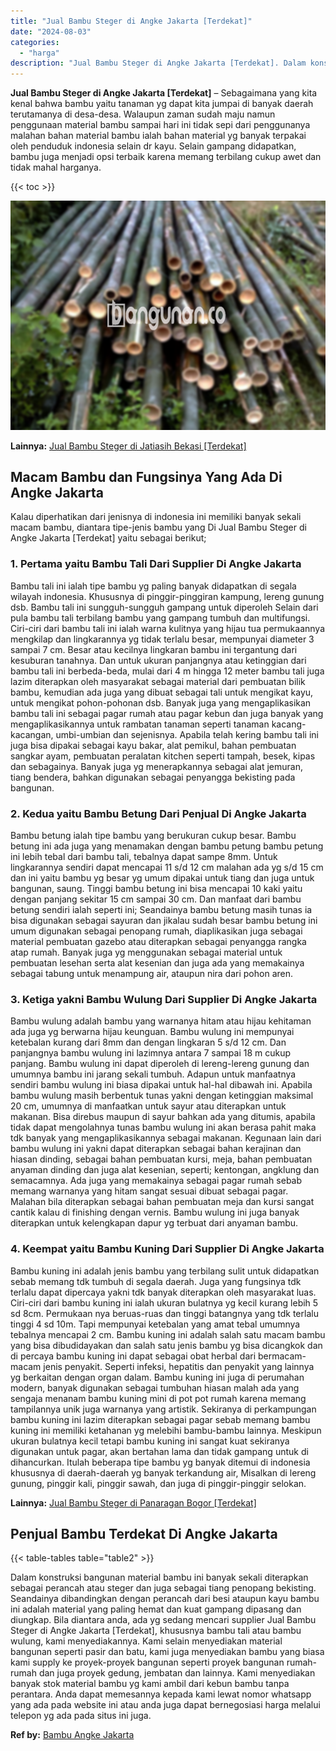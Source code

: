 ```yaml
---
title: "Jual Bambu Steger di Angke Jakarta [Terdekat]"
date: "2024-08-03"
categories: 
  - "harga"
description: "Jual Bambu Steger di Angke Jakarta [Terdekat]. Dalam konstruksi bangunan material bambu ini banyak sekali diterapkan sebagai perancah atau steger dan juga se..."
---
```


**Jual Bambu Steger di Angke Jakarta \[Terdekat\]** – Sebagaimana yang kita kenal bahwa bambu yaitu tanaman yg dapat kita jumpai di banyak daerah terutamanya di desa-desa. Walaupun zaman sudah maju namun penggunaan material bambu sampai hari ini tidak sepi dari penggunanya malahan bahan material bambu ialah bahan material yg banyak terpakai oleh penduduk indonesia selain dr kayu. Selain gampang didapatkan, bambu juga menjadi opsi terbaik karena memang terbilang cukup awet dan tidak mahal harganya.

{{< toc >}}

![Jual Bambu Steger di Angke Jakarta [Terdekat]](/images/jual-bambu-tali-04.png)

**Lainnya:** [Jual Bambu Steger di Jatiasih Bekasi \[Terdekat\]](https://bambu.bangunan.co/jual-bambu-steger-di-jatiasih-bekasi-terdekat/)

## Macam Bambu dan Fungsinya Yang Ada Di Angke Jakarta

Kalau diperhatikan dari jenisnya di indonesia ini memiliki banyak sekali macam bambu, diantara tipe-jenis bambu yang Di Jual Bambu Steger di Angke Jakarta \[Terdekat\] yaitu sebagai berikut;

### 1\. Pertama yaitu Bambu Tali Dari Supplier Di Angke Jakarta

Bambu tali ini ialah tipe bambu yg paling banyak didapatkan di segala wilayah indonesia. Khususnya di pinggir-pinggiran kampung, lereng gunung dsb. Bambu tali ini sungguh-sungguh gampang untuk diperoleh Selain dari pula bambu tali terbilang bambu yang gampang tumbuh dan multifungsi. Ciri-ciri dari bambu tali ini ialah warna kulitnya yang hijau tua permukaannya mengkilap dan lingkarannya yg tidak terlalu besar, mempunyai diameter 3 sampai 7 cm. Besar atau kecilnya lingkaran bambu ini tergantung dari kesuburan tanahnya. Dan untuk ukuran panjangnya atau ketinggian dari bambu tali ini berbeda-beda, mulai dari 4 m hingga 12 meter bambu tali juga lazim diterapkan oleh masyarakat sebagai material dari pembuatan bilik bambu, kemudian ada juga yang dibuat sebagai tali untuk mengikat kayu, untuk mengikat pohon-pohonan dsb. Banyak juga yang mengaplikasikan bambu tali ini sebagai pagar rumah atau pagar kebun dan juga banyak yang mengaplikasikannya untuk rambatan tanaman seperti tanaman kacang-kacangan, umbi-umbian dan sejenisnya. Apabila telah kering bambu tali ini juga bisa dipakai sebagai kayu bakar, alat pemikul, bahan pembuatan sangkar ayam, pembuatan peralatan kitchen seperti tampah, besek, kipas dan sebagainya. Banyak juga yg menerapkannya sebagai alat jemuran, tiang bendera, bahkan digunakan sebagai penyangga bekisting pada bangunan.

### 2\. Kedua yaitu Bambu Betung Dari Penjual Di Angke Jakarta

Bambu betung ialah tipe bambu yang berukuran cukup besar. Bambu betung ini ada juga yang menamakan dengan bambu petung bambu petung ini lebih tebal dari bambu tali, tebalnya dapat sampe 8mm. Untuk lingkarannya sendiri dapat mencapai 11 s/d 12 cm malahan ada yg s/d 15 cm dan ini yaitu bambu yg besar yg umum dipakai untuk tiang dan juga untuk bangunan, saung. Tinggi bambu betung ini bisa mencapai 10 kaki yaitu dengan panjang sekitar 15 cm sampai 30 cm. Dan manfaat dari bambu betung sendiri ialah seperti ini; Seandainya bambu betung masih tunas ia bisa digunakan sebagai sayuran dan jikalau sudah besar bambu betung ini umum digunakan sebagai penopang rumah, diaplikasikan juga sebagai material pembuatan gazebo atau diterapkan sebagai penyangga rangka atap rumah. Banyak juga yg menggunakan sebagai material untuk pembuatan lesehan serta alat kesenian dan juga ada yang memakainya sebagai tabung untuk menampung air, ataupun nira dari pohon aren.

### 3\. Ketiga yakni Bambu Wulung Dari Supplier Di Angke Jakarta

Bambu wulung adalah bambu yang warnanya hitam atau hijau kehitaman ada juga yg berwarna hijau keunguan. Bambu wulung ini mempunyai ketebalan kurang dari 8mm dan dengan lingkaran 5 s/d 12 cm. Dan panjangnya bambu wulung ini lazimnya antara 7 sampai 18 m cukup panjang. Bambu wulung ini dapat diperoleh di lereng-lereng gunung dan umumnya bambu ini jarang sekali tumbuh. Adapun untuk manfaatnya sendiri bambu wulung ini biasa dipakai untuk hal-hal dibawah ini. Apabila bambu wulung masih berbentuk tunas yakni dengan ketinggian maksimal 20 cm, umumnya di manfaatkan untuk sayur atau diterapkan untuk makanan. Bisa direbus maupun di sayur bahkan ada yang ditumis, apabila tidak dapat mengolahnya tunas bambu wulung ini akan berasa pahit maka tdk banyak yang mengaplikasikannya sebagai makanan. Kegunaan lain dari bambu wulung ini yakni dapat diterapkan sebagai bahan kerajinan dan hiasan dinding, sebagai bahan pembuatan kursi, meja, bahan pembuatan anyaman dinding dan juga alat kesenian, seperti; kentongan, angklung dan semacamnya. Ada juga yang memakainya sebagai pagar rumah sebab memang warnanya yang hitam sangat sesuai dibuat sebagai pagar. Malahan bila diterapkan sebagai bahan pembuatan meja dan kursi sangat cantik kalau di finishing dengan vernis. Bambu wulung ini juga banyak diterapkan untuk kelengkapan dapur yg terbuat dari anyaman bambu.

### 4\. Keempat yaitu Bambu Kuning Dari Supplier Di Angke Jakarta

Bambu kuning ini adalah jenis bambu yang terbilang sulit untuk didapatkan sebab memang tdk tumbuh di segala daerah. Juga yang fungsinya tdk terlalu dapat dipercaya yakni tdk banyak diterapkan oleh masyarakat luas. Ciri-ciri dari bambu kuning ini ialah ukuran bulatnya yg kecil kurang lebih 5 sd 8cm. Permukaan nya beruas-ruas dan tinggi batangnya yang tdk terlalu tinggi 4 sd 10m. Tapi mempunyai ketebalan yang amat tebal umumnya tebalnya mencapai 2 cm. Bambu kuning ini adalah salah satu macam bambu yang bisa dibudidayakan dan salah satu jenis bambu yg bisa dicangkok dan di percaya bambu kuning ini dapat sebagai obat herbal dari bermacam-macam jenis penyakit. Seperti infeksi, hepatitis dan penyakit yang lainnya yg berkaitan dengan organ dalam. Bambu kuning ini juga di perumahan modern, banyak digunakan sebagai tumbuhan hiasan malah ada yang sengaja menanam bambu kuning mini di pot pot rumah karena memang tampilannya unik juga warnanya yang artistik. Sekiranya di perkampungan bambu kuning ini lazim diterapkan sebagai pagar sebab memang bambu kuning ini memiliki ketahanan yg melebihi bambu-bambu lainnya. Meskipun ukuran bulatnya kecil tetapi bambu kuning ini sangat kuat sekiranya digunakan untuk pagar, akan bertahan lama dan tidak gampang untuk di dihancurkan. Itulah beberapa tipe bambu yg banyak ditemui di indonesia khususnya di daerah-daerah yg banyak terkandung air, Misalkan di lereng gunung, pinggir kali, pinggir sawah, dan juga di pinggir-pinggir selokan.

**Lainnya:** [Jual Bambu Steger di Panaragan Bogor \[Terdekat\]](https://bambu.bangunan.co/jual-bambu-steger-di-panaragan-bogor-terdekat/)

## Penjual Bambu Terdekat Di Angke Jakarta

{{< table-tables table="table2" >}}

Dalam konstruksi bangunan material bambu ini banyak sekali diterapkan sebagai perancah atau steger dan juga sebagai tiang penopang bekisting. Seandainya dibandingkan dengan perancah dari besi ataupun kayu bambu ini adalah material yang paling hemat dan kuat gampang dipasang dan diungkap. Bila diantara anda, ada yg sedang mencari supplier Jual Bambu Steger di Angke Jakarta \[Terdekat\], khususnya bambu tali atau bambu wulung, kami menyediakannya. Kami selain menyediakan material bangunan seperti pasir dan batu, kami juga menyediakan bambu yang biasa kami supply ke proyek-proyek bangunan seperti proyek bangunan rumah-rumah dan juga proyek gedung, jembatan dan lainnya. Kami menyediakan banyak stok material bambu yg kami ambil dari kebun bambu tanpa perantara. Anda dapat memesannya kepada kami lewat nomor whatsapp yang ada pada website ini atau anda juga dapat bernegosiasi harga melalui telepon yg ada pada situs ini juga.

**Ref by:** [Bambu Angke Jakarta](https://id.wikipedia.org/wiki/Bambu)
